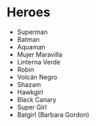 # Heroes

* Superman
* Batman
* Aquaman
* Mujer Maravilla
* Linterna Verde
* Robin
* Volcán Negro
* Shazam
* Hawkgirl
* Black Canary
* Super Girl
* Batgirl (Barbara Gordon)

